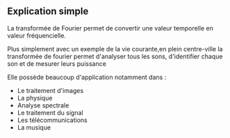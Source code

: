 ## Explication simple

La transformée de Fourier permet de convertir une valeur temporelle en valeur fréquencielle.

Plus simplement avec un exemple de la vie courante,en plein centre-ville la transformée de fourier permet d'analyser tous les sons, d'identifier chaque son et de mesurer leurs puissance

Elle possède beaucoup d'application notamment dans :
- Le traitement d'images
- La physique
- Analyse spectrale
- Le traitement du signal 
- Les télécommunications
- La musique